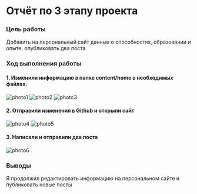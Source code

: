 # Отчёт по 3 этапу проекта
### Цель работы
Добавить на персональный сайт данные о способностях, образовании и опыте; опубликовать два поста
### Ход выполнения работы
#### 1. Изменили информацию в папке content/home в необходимых файлах.
![photo1](https://sun9-10.userapi.com/s/v1/if2/piqCpjOSLmXCeWIv7EX0Y_WYmdyaXGUvGNknRKMy5jIwcDdlIemjOC36Py1le2SLkyKZvBAUO4OAsOjXEAsTpbIx.jpg?size=618x517&quality=96&type=album)
![photo2](https://sun9-77.userapi.com/s/v1/if2/glU4h17l98VjjzhaGmDRLFvZDcc66GmCkuTDCIDuM3VNW5zeN-cn9JTZCyfM-l8qV2TzsMgxZ0pZiB1RbgEuiZXw.jpg?size=619x516&quality=96&type=album)
![photo3](https://sun9-19.userapi.com/s/v1/if2/U9nFaJ7DsdiEgC7R1phNLvBNHeqywb6ZlP-HFM8DxTeNIPXiAWgP7Z1a8NMFufSa_WT53_zTQQyZAtrIhhyukniZ.jpg?size=619x514&quality=96&type=album)
#### 2. Отправили изменения в Github и открыли сайт
![photo4](https://sun9-38.userapi.com/s/v1/if2/OAbMKY7VuLgzpiqYFPDMpT2a4nOie-K9-v3ugu24zr_QvbZZjDTXzUMxkoVWjH9rfKxmKg_jiCVSy_mXFtszYH88.jpg?size=1319x621&quality=96&type=album)
![photo5](https://sun9-67.userapi.com/s/v1/if2/eHoBv0fX3tqMh9g3VsHli5HejVmYcZQNXbbxSsmV2XxaYUYSGDNNb60FNHFoZF40gYisfJ0gcldkoYi3rnsllAfj.jpg?size=1319x453&quality=96&type=album)
#### 3. Написали и отправили два поста
![photo6](https://sun9-61.userapi.com/s/v1/if2/dmT2cHwWfGshEb6mm6oihE2VYyJVodu52kiSDW0_V9huUXZemYn-b5cPeFL2Wq7WQLMKCBr9uTz100kXtu8LyCqz.jpg?size=1319x622&quality=96&type=album)
### Выводы
Я продолжил редактировать информацию на персональном сайте и публиковать новые посты
